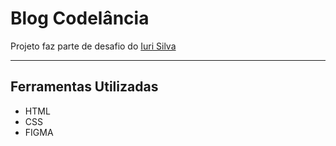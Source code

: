 <h1>Blog Codelância</h1>
<p>Projeto faz parte de desafio do <a href="https://www.linkedin.com/in/iuricode/">Iuri Silva </a></p>
<hr>
<h2>Ferramentas Utilizadas</h2>
<ul>
  <li>HTML</li>
  <li>CSS</li>
  <li>FIGMA</li>
</ul>
